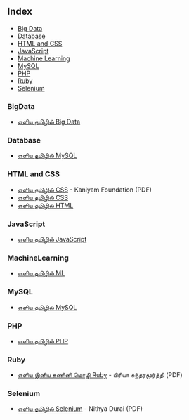 ## Index

* [Big Data](#BigData)
* [Database](#Database)
* [HTML and CSS](#html-and-css)
* [JavaScript](#Javascript)
* [Machine Learning](#MachineLearning)
* [MySQL](#MySQL)
* [PHP](#PHP)
* [Ruby](#Ruby)
* [Selenium](#Selenium)


### BigData

* [எளிய தமிழில் Big Data](http://www.kaniyam.com/learn-bigdata-in-tamil-ebooks/)


### Database

* [எளிய தமிழில் MySQL ](http://www.kaniyam.com/mysql-book-in-tamil/)


### HTML and CSS

* [எளிய தமிழில் CSS](http://www.kaniyam.com/download/learn-css-in-tamil.pdf) - Kaniyam Foundation (PDF)
* [எளிய தமிழில் CSS](http://www.kaniyam.com/learn-css-in-tamil-ebook/)
* [எளிய தமிழில் HTML](http://www.kaniyam.com/learn-html-in-tamil/)


### JavaScript

* [எளிய தமிழில் JavaScript](http://www.kaniyam.com/learn-javascript-in-tamil/)


### MachineLearning

* [எளிய தமிழில் ML](http://www.kaniyam.com/download/e0ae8ee0aeb3e0aebfe0aeaf-e0aea4e0aeaee0aebfe0aeb4e0aebfe0aeb2e0af8d-machine-learning-a4-pdf.html)


### MySQL

* [எளிய தமிழில் MySQL](http://www.kaniyam.com/mysql-book-in-tamil/)


### PHP

* [எளிய தமிழில் PHP](https://freetamilebooks.com/ebooks/learn-php-in-tamil/)


### Ruby

* [எளிய இனிய கணினி மொழி Ruby](http://www.kaniyam.com/download/learn-ruby-in-tamil.pdf) - பிரியா சுந்தரமூர்த்தி (PDF)


### Selenium

* [எளிய தமிழில் Selenium](http://www.kaniyam.com/download/learn-selenium-in-tamil.pdf) - Nithya Durai (PDF)
